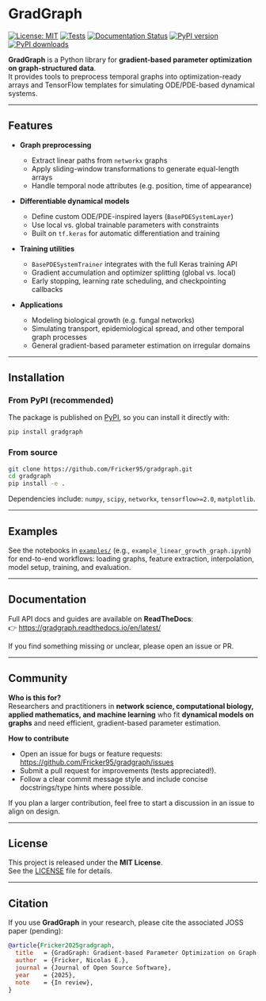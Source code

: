# GradGraph

[![License: MIT](https://img.shields.io/badge/License-MIT-yellow.svg)](LICENSE)
[![Tests](https://github.com/Fricker95/gradgraph/actions/workflows/tests.yml/badge.svg)](https://github.com/Fricker95/gradgraph/actions/workflows/tests.yml)
[![Documentation Status](https://readthedocs.org/projects/gradgraph/badge/?version=latest)](https://gradgraph.readthedocs.io/en/latest/?badge=latest)
[![PyPI version](https://img.shields.io/pypi/v/gradgraph.svg?logo=pypi&logoColor=white)](https://pypi.org/project/gradgraph/)
[![PyPI downloads](https://img.shields.io/pypi/dm/gradgraph.svg)](https://pypi.org/project/gradgraph/)

**GradGraph** is a Python library for **gradient-based parameter optimization on graph-structured data**.  
It provides tools to preprocess temporal graphs into optimization-ready arrays and TensorFlow templates for simulating ODE/PDE-based dynamical systems.

---

## Features

- **Graph preprocessing**
  - Extract linear paths from `networkx` graphs
  - Apply sliding-window transformations to generate equal-length arrays
  - Handle temporal node attributes (e.g. position, time of appearance)

- **Differentiable dynamical models**
  - Define custom ODE/PDE-inspired layers (`BasePDESystemLayer`)
  - Use local vs. global trainable parameters with constraints
  - Built on `tf.keras` for automatic differentiation and training

- **Training utilities**
  - `BasePDESystemTrainer` integrates with the full Keras training API
  - Gradient accumulation and optimizer splitting (global vs. local)
  - Early stopping, learning rate scheduling, and checkpointing callbacks

- **Applications**
  - Modeling biological growth (e.g. fungal networks)
  - Simulating transport, epidemiological spread, and other temporal graph processes
  - General gradient-based parameter estimation on irregular domains

---

## Installation

### From PyPI (recommended)

The package is published on [PyPI](https://pypi.org/project/gradgraph/), so you can install it directly with:

```bash
pip install gradgraph
```

### From source

```bash
git clone https://github.com/Fricker95/gradgraph.git
cd gradgraph
pip install -e .
```

Dependencies include: `numpy`, `scipy`, `networkx`, `tensorflow>=2.0`, `matplotlib`.

---

## Examples

See the notebooks in [`examples/`](examples/) (e.g., `example_linear_growth_graph.ipynb`) for end-to-end workflows: loading graphs, feature extraction, interpolation, model setup, training, and evaluation.

---

## Documentation

Full API docs and guides are available on **ReadTheDocs**:  
👉 <https://gradgraph.readthedocs.io/en/latest/>

If you find something missing or unclear, please open an issue or PR.

---

## Community

**Who is this for?**  
Researchers and practitioners in **network science, computational biology, applied mathematics, and machine learning** who fit **dynamical models on graphs** and need efficient, gradient-based parameter estimation.

**How to contribute**

- Open an issue for bugs or feature requests: <https://github.com/Fricker95/gradgraph/issues>  
- Submit a pull request for improvements (tests appreciated!).  
- Follow a clear commit message style and include concise docstrings/type hints where possible.  

If you plan a larger contribution, feel free to start a discussion in an issue to align on design.

---

## License

This project is released under the **MIT License**.  
See the [LICENSE](LICENSE) file for details.

---

## Citation

If you use **GradGraph** in your research, please cite the associated JOSS paper (pending):

```bibtex
@article{Fricker2025gradgraph,
  title   = {GradGraph: Gradient-based Parameter Optimization on Graph-Structured Data in Python},
  author  = {Fricker, Nicolas E.},
  journal = {Journal of Open Source Software},
  year    = {2025},
  note    = {In review},
}

